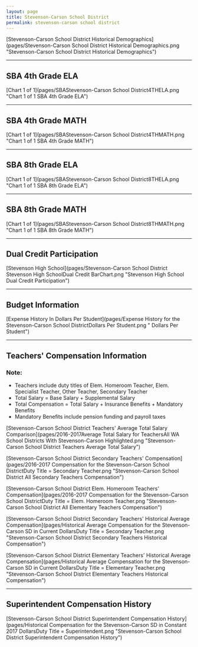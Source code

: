 ```yaml
---
layout: page
title: Stevenson-Carson School District
permalink: stevenson-carson school district
---
```



[Stevenson-Carson School District Historical Demographics](pages/Stevenson-Carson School District Historical Demographics.png "Stevenson-Carson School District Historical Demographics")

___

## SBA 4th Grade ELA

[Chart 1 of 1](pages/SBAStevenson-Carson School District4THELA.png "Chart 1 of 1 SBA 4th Grade ELA")


___

## SBA 4th Grade MATH

[Chart 1 of 1](pages/SBAStevenson-Carson School District4THMATH.png "Chart 1 of 1 SBA 4th Grade MATH")


___

## SBA 8th Grade ELA

[Chart 1 of 1](pages/SBAStevenson-Carson School District8THELA.png "Chart 1 of 1 SBA 8th Grade ELA")


___

## SBA 8th Grade MATH

[Chart 1 of 1](pages/SBAStevenson-Carson School District8THMATH.png "Chart 1 of 1 SBA 8th Grade MATH")


___

## Dual Credit Participation

[Stevenson High School](pages/Stevenson-Carson School District Stevenson High SchoolDual Credit BarChart.png "Stevenson High School Dual Credit Participation")


___

## Budget Information

[Expense History In Dollars Per Student](pages/Expense History for the Stevenson-Carson School DistrictDollars Per Student.png " Dollars Per Student")


___

## Teachers' Compensation Information
### Note:
- Teachers include duty titles of Elem. Homeroom Teacher, Elem. Specialist Teacher, Other Teacher, Secondary Teacher
- Total Salary = Base Salary + Supplemental Salary
- Total Compensation = Total Salary + Insurance Benefits + Mandatory Benefits
- Mandatory Benefits include pension funding and payroll taxes

[Stevenson-Carson School District Teachers' Average Total Salary Comparison](pages/2016-2017Average Total Salary for TeachersAll WA School Districts With Stevenson-Carson Highlighted.png "Stevenson-Carson School District Teachers Average Total Salary")

[Stevenson-Carson School District Secondary Teachers' Compensation](pages/2016-2017 Compensation for the Stevenson-Carson School DistrictDuty Title = Secondary Teacher.png "Stevenson-Carson School District All Secondary Teachers Compensation")

[Stevenson-Carson School District Elem. Homeroom Teachers' Compensation](pages/2016-2017 Compensation for the Stevenson-Carson School DistrictDuty Title = Elem. Homeroom Teacher.png "Stevenson-Carson School District All Elementary Teachers Compensation")

[Stevenson-Carson School District Secondary Teachers' Historical Average Compensation](pages/Historical Average Compensation for the Stevenson-Carson SD in Current DollarsDuty Title = Secondary Teacher.png "Stevenson-Carson School District Secondary Teachers Historical Compensation")

[Stevenson-Carson School District Elementary Teachers' Historical Average Compensation](pages/Historical Average Compensation for the Stevenson-Carson SD in Current DollarsDuty Title = Elementary Teacher.png "Stevenson-Carson School District Elementary Teachers Historical Compensation")


___

## Superintendent Compensation History

[Stevenson-Carson School District Superintendent Compensation History](pages/Historical Compensation for the Stevenson-Carson SD in Constant 2017 DollarsDuty Title = Superintendent.png "Stevenson-Carson School District Superintendent Compensation History")

